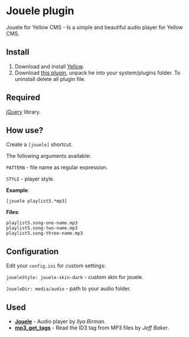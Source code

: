 # Jouele plugin
Jouele for Yellow CMS - Is a simple and beautiful audio player for Yellow CMS.

## Install
1. Download and install [Yellow](https://github.com/datenstrom/yellow/).
2. Download [this plugin](https://github.com/sashatravkina/yellow-plugin-jouele/archive/master.zip), unpack he into your system/plugins folder.
To uninstall delete all plugin file.

## Required
[jQuery](https://jquery.com) library.

## How use?
Create a `[jouele]` shortcut.


The following arguments available:

`PATTERN` - file name as regular expression.

`STYLE` - player style.

**Example**:

`[jouele playlist5.*mp3]`

**Files**:
```
playlist5.song-one-name.mp3
playlist5.song-two-name.mp3
playlist5.song-three-name.mp3
```

## Configuration
Edit your `config.ini` for custom settings:

`joueleStyle: jouele-skin-dark` - custom skin for jouele.

`JoueleDir: media/audio` - path to your audio folder.

## Used
* **[Jouele](https://ilyabirman.net/projects/jouele/)** - Audio player by *Ilya Birman*.
* **[mp3_get_tags](http://www.seabreezecomputers.com/tips/mp3_id3_tag.htm)** - Read the ID3 tag from MP3 files by *Jeff Baker*.
